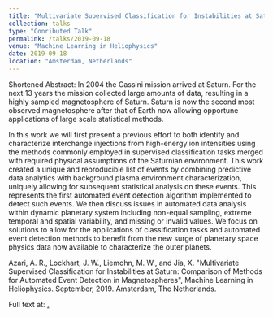 ```yaml
---
title: "Multivariate Supervised Classification for Instabilities at Saturn: Comparison of Methods for Automated Event Detection in Magnetospheres"
collection: talks
type: "Conributed Talk"
permalink: /talks/2019-09-18
venue: "Machine Learning in Heliophysics"
date: 2019-09-18
location: "Amsterdam, Netherlands"
---
```


Shortened Abstract: In 2004 the Cassini mission arrived at Saturn. For the next 13 years the mission collected large amounts of data, resulting in a highly sampled magnetosphere of Saturn. Saturn is now the second most observed magnetosphere after that of Earth now allowing opportune applications of large scale statistical methods.

In this work we will first present a previous effort to both identify and characterize interchange injections from high-energy ion intensities using the methods commonly employed in supervised classification tasks merged with required physical assumptions of the Saturnian environment. This work created a unique and reproducible list of events by combining predictive data analytics with background plasma environment characterization, uniquely allowing for subsequent statistical analysis on these events. This represents the first automated event detection algorithm implemented to detect such events. We then discuss issues in automated data analysis within dynamic planetary system including non-equal sampling, extreme temporal and spatial variability, and missing or invalid values. We focus on solutions to allow for the applications of classification tasks and automated event detection methods to benefit from the new surge of planetary space physics data now available to characterize the outer planets.

Azari, A. R., Lockhart, J. W., Liemohn, M. W., and Jia, X. "Multivariate Supervised Classification for Instabilities at Saturn: Comparison of Methods for Automated Event Detection in Magnetospheres", Machine Learning in Heliophysics. September, 2019. Amsterdam, The Netherlands.

Full text at: <a href="ml-helio.io">.
